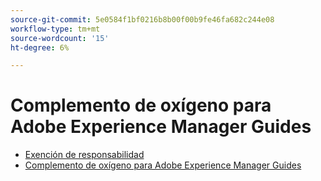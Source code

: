 ```yaml
---
source-git-commit: 5e0584f1bf0216b8b00f00b9fe46fa682c244e08
workflow-type: tm+mt
source-wordcount: '15'
ht-degree: 6%

---
```

# Complemento de oxígeno para Adobe Experience Manager Guides

- [Exención de responsabilidad](rebranding-disclaimer.md)
- [Complemento de oxígeno para Adobe Experience Manager Guides](use-aem-connector.md)

